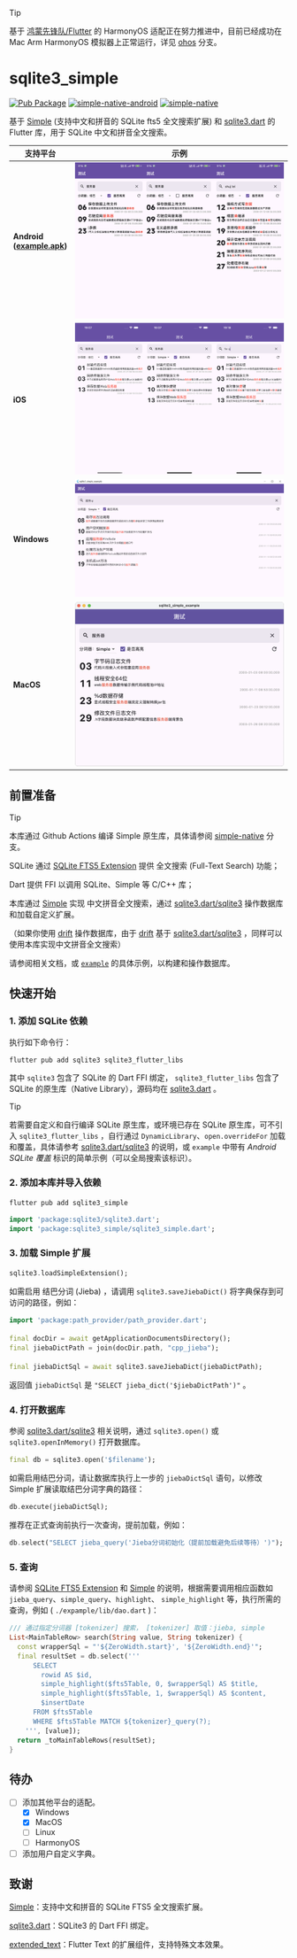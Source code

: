 > [!TIP]
>
> 基于 [鸿蒙先锋队/Flutter](https://gitee.com/harmonycommando_flutter/flutter) 的 HarmonyOS 适配正在努力推进中，目前已经成功在 Mac Arm HarmonyOS 模拟器上正常运行，详见 [ohos](https://github.com/SageMik/sqlite3_simple/tree/ohos) 分支。

# sqlite3_simple

[![Pub Package](https://img.shields.io/pub/v/sqlite3_simple)](https://pub.dev/packages/sqlite3_simple)  [![simple-native-android](https://img.shields.io/maven-central/v/io.github.sagemik/simple-native-android?label=simple-native-android)](https://central.sonatype.com/artifact/io.github.sagemik/simple-native-android)  [![simple-native](https://img.shields.io/github/actions/workflow/status/SageMik/sqlite3_simple/simple.yml?branch=simple-native&label=simple-native)](https://github.com/SageMik/sqlite3_simple/tree/simple-native)

基于 [Simple](https://github.com/wangfenjin/simple) (支持中文和拼音的 SQLite fts5 全文搜索扩展) 和 [sqlite3.dart](https://github.com/simolus3/sqlite3.dart) 的 Flutter 库，用于 SQLite 中文和拼音全文搜索。

| 支持平台                                                                                                            | 示例                                   |
| ------------------------------------------------------------------------------------------------------------------- | -------------------------------------- |
| **Android<br />([example.apk](https://github.com/SageMik/sqlite3_simple/releases/download/v1.0.3/example.apk))** | ![Android](img/example/android.png)      |
| **iOS**                                                                                                       | ![iOS](img/example/ios.png)              |
| **Windows**                                                                                                   | ![Windows 示例](img/example/windows.jpg) |
| **MacOS**                                                                                                     | ![MacOS 示例](img/example/macos.png)     |

## 前置准备

> [!TIP]
>
> 本库通过 Github Actions 编译 Simple 原生库，具体请参阅 [simple-native](https://github.com/SageMik/sqlite3_simple/tree/simple-native) 分支。

SQLite 通过 [SQLite FTS5 Extension](https://sqlite.org/fts5.html) 提供 全文搜索 (Full-Text Search) 功能；

Dart 提供 FFI 以调用 SQLite、Simple 等 C/C++ 库；

本库通过 [Simple](https://github.com/wangfenjin/simple) 实现 中文拼音全文搜索，通过 [sqlite3.dart/sqlite3](https://github.com/simolus3/sqlite3.dart/tree/main/sqlite3) 操作数据库和加载自定义扩展。

（如果你使用 [drift](https://github.com/simolus3/drift) 操作数据库，由于 [drift](https://github.com/simolus3/drift) 基于 [sqlite3.dart/sqlite3](https://github.com/simolus3/sqlite3.dart/tree/main/sqlite3) ，同样可以使用本库实现中文拼音全文搜索）

请参阅相关文档，或 [`example`](./example) 的具体示例，以构建和操作数据库。

## 快速开始

### 1. 添加 SQLite 依赖

执行如下命令行：

```shell
flutter pub add sqlite3 sqlite3_flutter_libs
```

其中 `sqlite3` 包含了 SQLite 的 Dart FFI 绑定， `sqlite3_flutter_libs` 包含了 SQLite 的原生库（Native Library），源码均在 [sqlite3.dart](https://github.com/simolus3/sqlite3.dart) 。

> [!TIP]
>
> 若需要自定义和自行编译 SQLite 原生库，或环境已存在 SQLite 原生库，可不引入 `sqlite3_flutter_libs` ，自行通过 `DynamicLibrary`、`open.overrideFor` 加载和覆盖，具体请参考 [sqlite3.dart/sqlite3](https://github.com/simolus3/sqlite3.dart/tree/main/sqlite3#manually-providing-sqlite3-libraries) 的说明，或 `example` 中带有 *Android SQLite 覆盖* 标识的简单示例（可以全局搜索该标识）。

### 2. 添加本库并导入依赖

```shell
flutter pub add sqlite3_simple
```

```dart
import 'package:sqlite3/sqlite3.dart';
import 'package:sqlite3_simple/sqlite3_simple.dart';
```

### 3. 加载 Simple 扩展

```dart
sqlite3.loadSimpleExtension();
```

如需启用 结巴分词 (Jieba) ，请调用 `sqlite3.saveJiebaDict()` 将字典保存到可访问的路径，例如：

```dart
import 'package:path_provider/path_provider.dart';

final docDir = await getApplicationDocumentsDirectory();
final jiebaDictPath = join(docDir.path, "cpp_jieba");

final jiebaDictSql = await sqlite3.saveJiebaDict(jiebaDictPath);
```

返回值 `jiebaDictSql` 是 `"SELECT jieba_dict('$jiebaDictPath')"` 。

### 4. 打开数据库

参阅 [sqlite3.dart/sqlite3](https://github.com/simolus3/sqlite3.dart/tree/main/sqlite3) 相关说明，通过 `sqlite3.open()` 或 `sqlite3.openInMemory()` 打开数据库。

```dart
final db = sqlite3.open('$filename');
```

如需启用结巴分词，请让数据库执行上一步的 `jiebaDictSql` 语句，以修改 Simple 扩展读取结巴分词字典的路径：

```dart
db.execute(jiebaDictSql);
```

推荐在正式查询前执行一次查询，提前加载，例如：

```dart
db.select("SELECT jieba_query('Jieba分词初始化（提前加载避免后续等待）')");
```

### 5. 查询

请参阅 [SQLite FTS5 Extension](https://sqlite.org/fts5.html) 和 [Simple](https://github.com/wangfenjin/simple) 的说明，根据需要调用相应函数如 `jieba_query`、`simple_query`、`highlight`、  `simple_highlight` 等，执行所需的查询，例如 (  `./expample/lib/dao.dart` )：

```dart
/// 通过指定分词器 [tokenizer] 搜索， [tokenizer] 取值：jieba, simple
List<MainTableRow> search(String value, String tokenizer) {
  const wrapperSql = "'${ZeroWidth.start}', '${ZeroWidth.end}'";
  final resultSet = db.select('''
      SELECT 
        rowid AS $id, 
        simple_highlight($fts5Table, 0, $wrapperSql) AS $title, 
        simple_highlight($fts5Table, 1, $wrapperSql) AS $content, 
        $insertDate 
      FROM $fts5Table 
      WHERE $fts5Table MATCH ${tokenizer}_query(?);
    ''', [value]);
  return _toMainTableRows(resultSet);
}
```

## 待办

- [ ] 添加其他平台的适配。
  - [X] Windows
  - [X] MacOS
  - [ ] Linux
  - [ ] HarmonyOS
- [ ] 添加用户自定义字典。

## 致谢

[Simple](https://github.com/wangfenjin/simple)：支持中文和拼音的 SQLite FTS5 全文搜索扩展。

[sqlite3.dart](https://github.com/simolus3/sqlite3.dart)：SQLite3 的 Dart FFI 绑定。

[extended_text](https://github.com/fluttercandies/extended_text/)：Flutter Text 的扩展组件，支持特殊文本效果。
